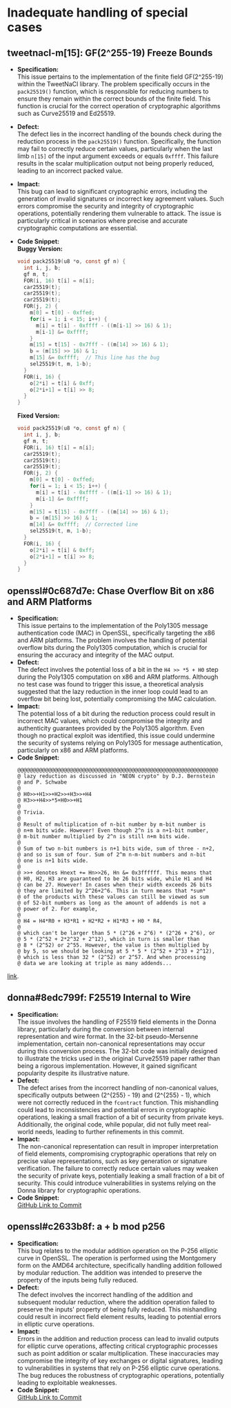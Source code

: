 # Inadequate handling of special cases

## tweetnacl-m[15]: GF(2^255-19) Freeze Bounds

- **Specification:**  
  This issue pertains to the implementation of the finite field GF(2^255-19) within the TweetNaCl library. The problem specifically occurs in the `pack25519()` function, which is responsible for reducing numbers to ensure they remain within the correct bounds of the finite field. This function is crucial for the correct operation of cryptographic algorithms such as Curve25519 and Ed25519.
- **Defect:**  
  The defect lies in the incorrect handling of the bounds check during the reduction process in the `pack25519()` function. Specifically, the function may fail to correctly reduce certain values, particularly when the last limb `n[15]` of the input argument exceeds or equals `0xffff`. This failure results in the scalar multiplication output not being properly reduced, leading to an incorrect packed value.
- **Impact:**  
  This bug can lead to significant cryptographic errors, including the generation of invalid signatures or incorrect key agreement values. Such errors compromise the security and integrity of cryptographic operations, potentially rendering them vulnerable to attack. The issue is particularly critical in scenarios where precise and accurate cryptographic computations are essential.
- **Code Snippet:**  
  **Buggy Version:**
  ```c
  void pack25519(u8 *o, const gf n) {
    int i, j, b;
    gf m, t;
    FOR(i, 16) t[i] = n[i];
    car25519(t);
    car25519(t);
    car25519(t);
    FOR(j, 2) {
      m[0] = t[0] - 0xffed;
      for(i = 1; i < 15; i++) {
        m[i] = t[i] - 0xffff - ((m[i-1] >> 16) & 1);
        m[i-1] &= 0xffff;
      }
      m[15] = t[15] - 0x7fff - ((m[14] >> 16) & 1);
      b = (m[15] >> 16) & 1;
      m[15] &= 0xffff;  // This line has the bug
      sel25519(t, m, 1-b);
    }
    FOR(i, 16) {
      o[2*i] = t[i] & 0xff;
      o[2*i+1] = t[i] >> 8;
    }
  }
  ```

  **Fixed Version:**
  ```c
  void pack25519(u8 *o, const gf n) {
    int i, j, b;
    gf m, t;
    FOR(i, 16) t[i] = n[i];
    car25519(t);
    car25519(t);
    car25519(t);
    FOR(j, 2) {
      m[0] = t[0] - 0xffed;
      for(i = 1; i < 15; i++) {
        m[i] = t[i] - 0xffff - ((m[i-1] >> 16) & 1);
        m[i-1] &= 0xffff;
      }
      m[15] = t[15] - 0x7fff - ((m[14] >> 16) & 1);
      b = (m[15] >> 16) & 1;
      m[14] &= 0xffff;  // Corrected line
      sel25519(t, m, 1-b);
    }
    FOR(i, 16) {
      o[2*i] = t[i] & 0xff;
      o[2*i+1] = t[i] >> 8;
    }
  }
  ```

## openssl#0c687d7e: Chase Overflow Bit on x86 and ARM Platforms
- **Specification:**  
  This issue pertains to the implementation of the Poly1305 message authentication code (MAC) in OpenSSL, specifically targeting the x86 and ARM platforms. The problem involves the handling of potential overflow bits during the Poly1305 computation, which is crucial for ensuring the accuracy and integrity of the MAC output.
- **Defect:**  
  The defect involves the potential loss of a bit in the `H4 >> *5 + H0` step during the Poly1305 computation on x86 and ARM platforms. Although no test case was found to trigger this issue, a theoretical analysis suggested that the lazy reduction in the inner loop could lead to an overflow bit being lost, potentially compromising the MAC calculation.
- **Impact:**  
  The potential loss of a bit during the reduction process could result in incorrect MAC values, which could compromise the integrity and authenticity guarantees provided by the Poly1305 algorithm. Even though no practical exploit was identified, this issue could undermine the security of systems relying on Poly1305 for message authentication, particularly on x86 and ARM platforms.
- **Code Snippet:**  
  ```assembly
  @@@@@@@@@@@@@@@@@@@@@@@@@@@@@@@@@@@@@@@@@@@@@@@@@@@@@@@@@@@@@@@@@
  @ lazy reduction as discussed in "NEON crypto" by D.J. Bernstein
  @ and P. Schwabe
  @
  @ H0>>+H1>>+H2>>+H3>>+H4
  @ H3>>+H4>>*5+H0>>+H1
  @
  @ Trivia.
  @
  @ Result of multiplication of n-bit number by m-bit number is
  @ n+m bits wide. However! Even though 2^n is a n+1-bit number,
  @ m-bit number multiplied by 2^n is still n+m bits wide.
  @
  @ Sum of two n-bit numbers is n+1 bits wide, sum of three - n+2,
  @ and so is sum of four. Sum of 2^m n-m-bit numbers and n-bit
  @ one is n+1 bits wide.
  @
  @ >>+ denotes Hnext += Hn>>26, Hn &= 0x3ffffff. This means that
  @ H0, H2, H3 are guaranteed to be 26 bits wide, while H1 and H4
  @ can be 27. However! In cases when their width exceeds 26 bits
  @ they are limited by 2^26+2^6. This in turn means that *sum*
  @ of the products with these values can still be viewed as sum
  @ of 52-bit numbers as long as the amount of addends is not a
  @ power of 2. For example,
  @
  @ H4 = H4*R0 + H3*R1 + H2*R2 + H1*R3 + H0 * R4,
  @
  @ which can't be larger than 5 * (2^26 + 2^6) * (2^26 + 2^6), or
  @ 5 * (2^52 + 2*2^32 + 2^12), which in turn is smaller than
  @ 8 * (2^52) or 2^55. However, the value is then multiplied by
  @ by 5, so we should be looking at 5 * 5 * (2^52 + 2^33 + 2^12),
  @ which is less than 32 * (2^52) or 2^57. And when processing
  @ data we are looking at triple as many addends...
  ```
[link](https://github.com/openssl/openssl/commit/dc3c5067cd90f3f2159e5d53c57b92730c687d7e).


## donna#8edc799f: F25519 Internal to Wire
- **Specification:**  
  The issue involves the handling of F25519 field elements in the Donna library, particularly during the conversion between internal representation and wire format. In the 32-bit pseudo-Mersenne implementation, certain non-canonical representations may occur during this conversion process. The 32-bit code was initially designed to illustrate the tricks used in the original Curve25519 paper rather than being a rigorous implementation. However, it gained significant popularity despite its illustrative nature.
- **Defect:**  
  The defect arises from the incorrect handling of non-canonical values, specifically outputs between \(2^{255} - 19\) and \(2^{255} - 1\), which were not correctly reduced in the `fcontract` function. This mishandling could lead to inconsistencies and potential errors in cryptographic operations, leaking a small fraction of a bit of security from private keys. Additionally, the original code, while popular, did not fully meet real-world needs, leading to further refinements in this commit.
- **Impact:**  
  The non-canonical representation can result in improper interpretation of field elements, compromising cryptographic operations that rely on precise value representations, such as key generation or signature verification. The failure to correctly reduce certain values may weaken the security of private keys, potentially leaking a small fraction of a bit of security. This could introduce vulnerabilities in systems relying on the Donna library for cryptographic operations.
- **Code Snippet:**  
  [GitHub Link to Commit](https://github.com/agl/curve25519-donna/commit/2647eeba59fb628914c79ce691df794a8edc799f)


## openssl#c2633b8f: a + b mod p256
- **Specification:**  
  This bug relates to the modular addition operation on the P-256 elliptic curve in OpenSSL. The operation is performed using the Montgomery form on the AMD64 architecture, specifically handling addition followed by modular reduction. The addition was intended to preserve the property of the inputs being fully reduced.
- **Defect:**  
  The defect involves the incorrect handling of the addition and subsequent modular reduction, where the addition operation failed to preserve the inputs' property of being fully reduced. This mishandling could result in incorrect field element results, leading to potential errors in elliptic curve operations.
- **Impact:**  
  Errors in the addition and reduction process can lead to invalid outputs for elliptic curve operations, affecting critical cryptographic processes such as point addition or scalar multiplication. These inaccuracies may compromise the integrity of key exchanges or digital signatures, leading to vulnerabilities in systems that rely on P-256 elliptic curve operations. The bug reduces the robustness of cryptographic operations, potentially leading to exploitable weaknesses.
- **Code Snippet:**  
  [GitHub Link to Commit](https://github.com/openssl/openssl/commit/b62b2454fadfccaf5e055a1810d72174c2633b8f)